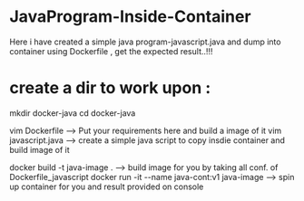 # JavaProgram-Inside-Container
Here i have created a simple java program-javascript.java and dump into container using Dockerfile , get the expected result..!!!

# create a dir to work upon :
mkdir docker-java
cd docker-java

vim Dockerfile           --> Put your requirements here and build a image of it
vim javascript.java       --> create a simple java script to copy insdie container and build image of it

docker build -t java-image .               --> build image for you by taking all conf. of Dockerfile_javascript 
docker run -it --name java-cont:v1 java-image            --> spin up container for you and result provided on console
